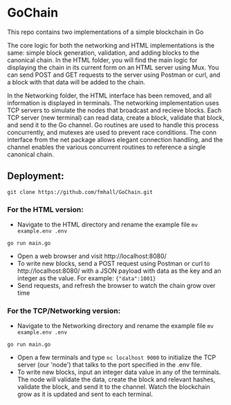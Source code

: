 # GoChain
This repo contains two implementations of a simple blockchain in Go

The core logic for both the networking and HTML implementations is the same: simple block generation, validation, and adding blocks to the canonical chain.
In the HTML folder, you will find the main logic for displaying the chain in its current form on an HTML server using Mux. You can send POST and GET requests to the server using Postman or curl, and a block with that data will be added to the chain.

In the Networking folder, the HTML interface has been removed, and all information is displayed in terminals. The networking implementation uses TCP servers to simulate the nodes that broadcast and recieve blocks.
Each TCP server (new terminal) can read data, create a block, validate that block, and send it to the Go channel. Go routines are used to handle this process concurrently, and mutexes are used to prevent race conditions.
The conn interface from the net package allows elegant connection handling, and the channel enables the various concurrent routines to reference a single canonical chain.

## Deployment:

```
git clone https://github.com/fmhall/GoChain.git
```
### For the HTML version:

* Navigate to the HTML directory and rename the example file `mv example.env .env`
```
go run main.go
```
* Open a web browser and visit http://localhost:8080/
* To write new blocks, send a POST request using Postman or curl to http://localhost:8080/ with a JSON payload with data as the key and an integer as the value. For example:
```{"data":1001}```
* Send requests, and refresh the browser to watch the chain grow over time

### For the TCP/Networking version:

* Navigate to the Networking directory and rename the example file `mv example.env .env`
```
go run main.go
```
* Open a few terminals and type `nc localhost 9000` to initialize the TCP server (our 'node') that talks to the port specified in the .env file.
* To write new blocks, input an integer data value in any of the terminals. The node will validate the data, create the block and relevant hashes, validate the block, and send it to the channel. Watch the blockchain grow as it is updated and sent to each terminal.




